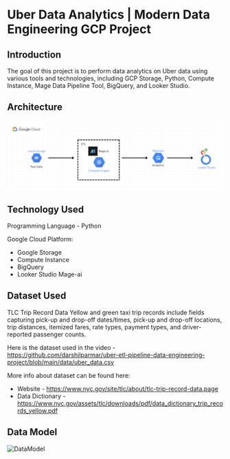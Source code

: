 # Uber Data Analytics | Modern Data Engineering GCP Project
## Introduction
The goal of this project is to perform data analytics on Uber data using various tools and technologies, including GCP Storage, Python, Compute Instance, Mage Data Pipeline Tool, BigQuery, and Looker Studio.

## Architecture
![Architecture]( Architecture.png)

## Technology Used
Programming Language - Python

Google Cloud Platform:
  - Google Storage
  - Compute Instance
  - BigQuery
  - Looker Studio
Mage-ai

## Dataset Used
TLC Trip Record Data Yellow and green taxi trip records include fields capturing pick-up and drop-off dates/times, pick-up and drop-off locations, trip distances, itemized fares, rate types, payment types, and driver-reported passenger counts.

Here is the dataset used in the video - https://github.com/darshilparmar/uber-etl-pipeline-data-engineering-project/blob/main/data/uber_data.csv

More info about dataset can be found here:
 - Website - https://www.nyc.gov/site/tlc/about/tlc-trip-record-data.page
 - Data Dictionary - https://www.nyc.gov/assets/tlc/downloads/pdf/data_dictionary_trip_records_yellow.pdf

   
## Data Model
![DataModel](uber_data_model.png")
